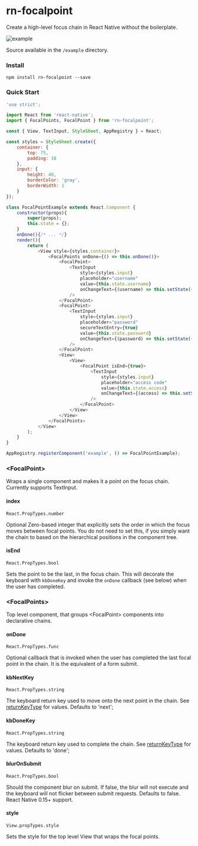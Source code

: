 # rn-focalpoint

Create a high-level focus chain in React Native without the boilerplate.

![example](http://i.imgur.com/1Scxhis.gif)

Source available in the `/example` directory.

### Install

```
npm install rn-focalpoint --save
```

### Quick Start

```javascript
'use strict';

import React from 'react-native';
import { FocalPoints, FocalPoint } from 'rn-focalpoint';

const { View, TextInput, StyleSheet, AppRegistry } = React;

const styles = StyleSheet.create({
    container: {
        top: 75,
        padding: 10
    },
    input: {
        height: 40,
        borderColor: 'gray',
        borderWidth: 1
    }
});

class FocalPointExample extends React.Component {
    constructor(props){
        super(props);
        this.state = {};
    }
    onDone(){/* ... */}
    render(){
        return (
            <View style={styles.container}>
                <FocalPoints onDone={() => this.onDone()}>
                    <FocalPoint>
                        <TextInput
                            style={styles.input}
                            placeholder="username"
                            value={this.state.username}
                            onChangeText={(username) => this.setState({username})}
                        />
                    </FocalPoint>
                    <FocalPoint>
                        <TextInput
                            style={styles.input}
                            placeholder="password"
                            secureTextEntry={true}
                            value={this.state.password}
                            onChangeText={(password) => this.setState({password})}
                        />
                    </FocalPoint>
                    <View>
                        <View>
                            <FocalPoint isEnd={true}>
                                <TextInput
                                    style={styles.input}
                                    placeholder="access code"
                                    value={this.state.access}
                                    onChangeText={(access) => this.setState({access})}
                                />
                            </FocalPoint>
                        </View>
                    </View>
                </FocalPoints>
            </View>
        );
    }
}

AppRegistry.registerComponent('example', () => FocalPointExample);
```

### &lt;FocalPoint&gt;

Wraps a single component and makes it a point on the focus chain. Currently supports TextInput.

#### index
`React.PropTypes.number`

Optional Zero-based integer that explicitly sets the order in which the focus moves between focal points. You do not need to set this, if you simply want the chain to based on the hierarchical positions in the component tree.

#### isEnd
`React.PropTypes.bool`

Sets the point to be the last, in the focus chain. This will decorate the keyboard with `kbDoneKey` and invoke the `onDone` callback (see below) when the user has completed.

### &lt;FocalPoints&gt;

Top level component, that groups &lt;FocalPoint&gt; components into declarative chains.

#### onDone
`React.PropTypes.func`

Optional callback that is invoked when the user has completed the last focal point in the chain. It is the equivalent of a form submit.

#### kbNextKey
`React.PropTypes.string`

The keyboard return key used to move onto the next point in the chain. See [returnKeyType](https://facebook.github.io/react-native/docs/textinput.html) for values. Defaults to 'next';

#### kbDoneKey
`React.PropTypes.string`

The keyboard return key used to complete the chain. See [returnKeyType](https://facebook.github.io/react-native/docs/textinput.html) for values. Defaults to 'done';

#### blurOnSubmit
`React.PropTypes.bool`

Should the component blur on submit. If false, the blur will not execute and the keyboard will not flicker between submit requests. Defaults to false. React Native 0.15+ support.

#### style
`View.propTypes.style`

Sets the style for the top level View that wraps the focal points.
